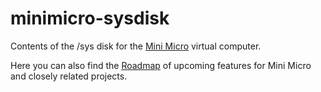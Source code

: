 # minimicro-sysdisk

Contents of the /sys disk for the [Mini Micro](https://miniscript.org/MiniMicro) virtual computer.

Here you can also find the [Roadmap](READMAP.md) of upcoming features for Mini Micro and closely related projects.
